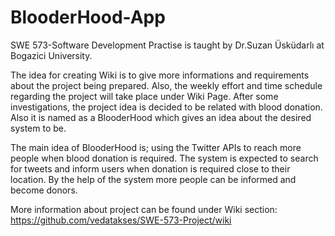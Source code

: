# BlooderHood-App

SWE 573-Software Development Practise is taught by Dr.Suzan Üsküdarlı at Bogazici University.

The idea for creating Wiki is to give more informations and requirements about the project being prepared. Also, the weekly effort and time schedule regarding the project will take place under Wiki Page. After some investigations, the project idea is decided to be related with blood donation. Also it is named as a BlooderHood which gives an idea about the desired system to be.

The main idea of BlooderHood is; using the Twitter APIs to reach more people when blood donation is required. The system is expected to search for tweets and inform users when donation is required close to their location. By the help of the system more people can be informed and become donors.

More information about project can be found under Wiki section:
https://github.com/vedatakses/SWE-573-Project/wiki
